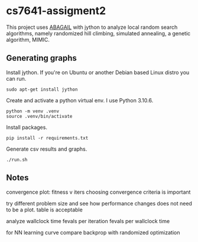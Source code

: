 # cs7641-assigment2

This project uses [ABAGAIL](https://github.com/pushkar/ABAGAIL) with jython to analyze local random search algorithms, namely randomized hill climbing, simulated annealing, a genetic algorithm, MIMIC.


## Generating graphs

Install jython. If you're on Ubuntu or another Debian based Linux distro you can run.
```
sudo apt-get install jython
```

Create and activate a python virtual env. I use Python 3.10.6.
```
python -m venv .venv
source .venv/bin/activate
```

Install packages.
```
pip install -r requirements.txt
```

Generate csv results and graphs.
```
./run.sh
```


## Notes
convergence plot: fitness v iters
choosing convergence criteria is important

try different problem size and see how performance changes
does not need to be a plot. table is acceptable

analyze wallclock time
fevals per iteration
fevals per wallclock time


for NN
learning curve
compare backprop with randomized optimization
